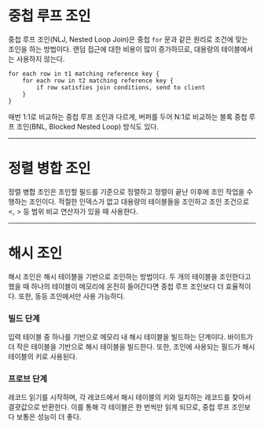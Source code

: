 # 중첩 루프 조인
중첩 루프 조인(NLJ, Nested Loop Join)은 중첩 `for` 문과 같은 원리로 조건에 맞는 조인을 하는 방법이다. 랜덤 접근에 대한 비용이 많이 증가하므로, 대용량의 테이블에서는 사용하지 않는다.
```
for each row in t1 matching reference key {
	for each row in t2 matching reference key {
    	if row satisfies join conditions, send to client
	}
}
```

매번 1:1로 비교하는 중첩 루프 조인과 다르게, 버퍼를 두어 N:1로 비교하는 블록 중첩 루프 조인(BNL, Blocked Nested Loop) 방식도 있다.

***

# 정렬 병합 조인
정렬 병합 조인은 조인할 필드를 기준으로 정렬하고 정렬이 끝난 이후에 조인 작업을 수행하는 조인이다. 적절한 인덱스가 없고 대용량의 테이블들을 조인하고 조인 조건으로 <, > 등 범위 비교 연산자가 있을 때 사용한다.

***

# 해시 조인
해시 조인은 해시 테이블을 기반으로 조인하는 방법이다. 두 개의 테이블을 조인한다고 했을 때 하나의 테이블이 메모리에 온전히 들어간다면 중첩 루프 조인보다 더 효율적이다. 또한, 동등 조인에서만 사용 가능하다.

### 빌드 단계
입력 테이블 중 하나를 기반으로 메모리 내 해시 테이블을 빌드하는 단계이다. 바이트가 더 작은 테이블을 기반으로 해시 테이블을 빌드한다. 또한, 조인에 사용되는 필드가 해시 테이블의 키로 사용된다.

### 프로브 단계
레코드 읽기를 시작하며, 각 레코드에서 해시 테이블의 키와 일치하는 레코드를 찾아서 결괏값으로 반환한다. 이를 통해 각 테이블은 한 번씩만 읽게 되므로, 중첩 루프 조인보다 보통은 성능이 더 좋다.